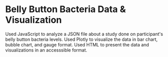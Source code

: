 # Belly Button Bacteria Data & Visualization

Used JavaScript to analyze a JSON file about a study done on participant's belly button bacteria levels.
Used Plotly to visualize the data in bar chart, bubble chart, and gauge format.
Used HTML to present the data and visualizations in an accesssible format.
